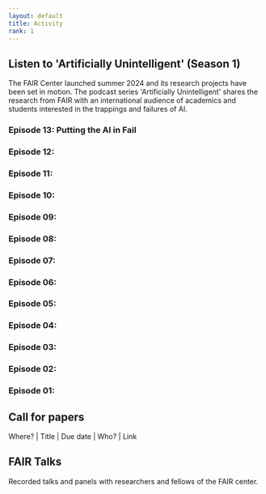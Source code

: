 ```yaml
---
layout: default
title: Activity
rank: 1
---
```

## Listen to 'Artificially Unintelligent' (Season 1)
The FAIR Center launched summer 2024 and its research projects have been set in motion. The podcast series 'Artificially Unintelligent' shares the research from FAIR with an international audience of academics and students interested in the trappings and failures of AI.

### Episode 13: Putting the AI in Fail

### Episode 12:

### Episode 11:

### Episode 10:

### Episode 09:

### Episode 08:

### Episode 07:

### Episode 06:

### Episode 05:

### Episode 04:

### Episode 03:

### Episode 02:

### Episode 01:

## Call for papers
Where? | Title | Due date | Who? | Link

## FAIR Talks
Recorded talks and panels with researchers and fellows of the FAIR center.
